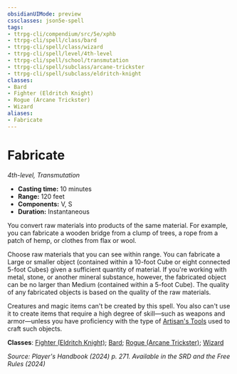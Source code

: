 ```yaml
---
obsidianUIMode: preview
cssclasses: json5e-spell
tags:
- ttrpg-cli/compendium/src/5e/xphb
- ttrpg-cli/spell/class/bard
- ttrpg-cli/spell/class/wizard
- ttrpg-cli/spell/level/4th-level
- ttrpg-cli/spell/school/transmutation
- ttrpg-cli/spell/subclass/arcane-trickster
- ttrpg-cli/spell/subclass/eldritch-knight
classes:
- Bard
- Fighter (Eldritch Knight)
- Rogue (Arcane Trickster)
- Wizard
aliases:
- Fabricate
---
```

# Fabricate
*4th-level, Transmutation*  


- **Casting time:** 10 minutes
- **Range:** 120 feet
- **Components:** V, S
- **Duration:** Instantaneous

You convert raw materials into products of the same material. For example, you can fabricate a wooden bridge from a clump of trees, a rope from a patch of hemp, or clothes from flax or wool.

Choose raw materials that you can see within range. You can fabricate a Large or smaller object (contained within a 10-foot Cube or eight connected 5-foot Cubes) given a sufficient quantity of material. If you're working with metal, stone, or another mineral substance, however, the fabricated object can be no larger than Medium (contained within a 5-foot Cube). The quality of any fabricated objects is based on the quality of the raw materials.

Creatures and magic items can't be created by this spell. You also can't use it to create items that require a high degree of skill—such as weapons and armor—unless you have proficiency with the type of [Artisan's Tools](/3-Mechanics/CLI/items/artisans-tools-xphb.md) used to craft such objects.

**Classes**: [Fighter (Eldritch Knight)](/3-Mechanics/CLI/lists/list-spells-classes-eldritch-knight-xphb.md "subclass=XPHB;class=XPHB"); [Bard](/3-Mechanics/CLI/lists/list-spells-classes-bard.md); [Rogue (Arcane Trickster)](/3-Mechanics/CLI/lists/list-spells-classes-arcane-trickster-xphb.md "subclass=XPHB;class=XPHB"); [Wizard](/3-Mechanics/CLI/lists/list-spells-classes-wizard.md)

*Source: Player's Handbook (2024) p. 271. Available in the <span title='Systems Reference Document (5.2)'>SRD</span> and the Free Rules (2024)*